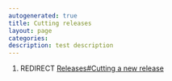 ```yaml
---
autogenerated: true
title: Cutting releases
layout: page
categories: 
description: test description
---
```


1.  REDIRECT [Releases\#Cutting a new release](Releases#Cutting_a_new_release)
